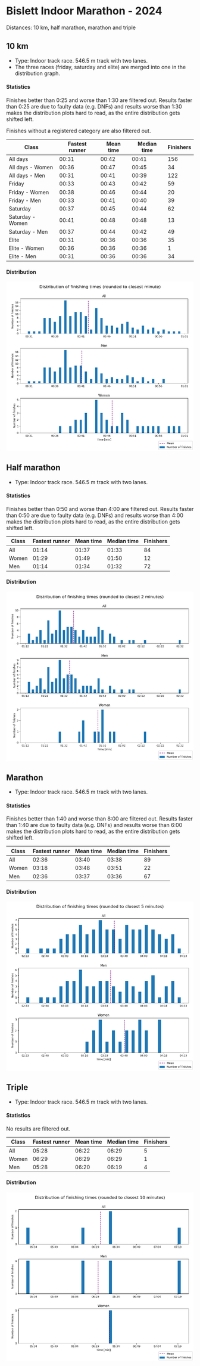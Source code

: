 # Bislett Indoor Marathon - 2024

Distances: 10 km, half marathon, marathon and triple

## 10 km

- Type: Indoor track race. 546.5 m track with two lanes.
- The three races (friday, saturday and elite) are merged into one in the distribution graph.

#### Statistics

Finishes better than 0:25 and worse than 1:30 are filtered out. Results faster than 0:25 are due to
faulty data (e.g. DNFs) and results worse than 1:30 makes the distribution plots hard to read, as the entire
distribution gets shifted left.

Finishes without a registered category are also filtered out.

| Class            | Fastest runner | Mean time | Median time | Finishers |
|------------------|----------------|-----------|-------------|-----------|
| All days         | 00:31          | 00:42     | 00:41       | 156       |
| All days - Women | 00:36          | 00:47     | 00:45       | 34        |
| All days - Men   | 00:31          | 00:41     | 00:39       | 122       |
| Friday           | 00:33          | 00:43     | 00:42       | 59        |
| Friday - Women   | 00:38          | 00:46     | 00:44       | 20        |
| Friday - Men     | 00:33          | 00:41     | 00:40       | 39        |
| Saturday         | 00:37          | 00:45     | 00:44       | 62        |
| Saturday - Women | 00:41          | 00:48     | 00:48       | 13        |
| Saturday - Men   | 00:37          | 00:44     | 00:42       | 49        |
| Elite            | 00:31          | 00:36     | 00:36       | 35        |
| Elite - Women    | 00:36          | 00:36     | 00:36       | 1         |
| Elite - Men      | 00:31          | 00:36     | 00:36       | 34        |

#### Distribution

![Distribution of finishing times for Bislett Indoor Marathon 2024 - 10 km](assets/bislett-indoor-marathon-2024-10km_finishing-times.png)

## Half marathon

- Type: Indoor track race. 546.5 m track with two lanes.

#### Statistics

Finishes better than 0:50 and worse than 4:00 are filtered out. Results faster than 0:50 are due to
faulty data (e.g. DNFs) and results worse than 4:00 makes the distribution plots hard to read, as the entire
distribution gets shifted left.

| Class | Fastest runner | Mean time | Median time | Finishers |
|-------|----------------|-----------|-------------|-----------|
| All   | 01:14          | 01:37     | 01:33       | 84        |
| Women | 01:29          | 01:49     | 01:50       | 12        |
| Men   | 01:14          | 01:34     | 01:32       | 72        |

#### Distribution

![Distribution of finishing times for Bislett Indoor Marathon 2024 - HM](assets/bislett-indoor-marathon-2024-HM_finishing-times.png)

## Marathon

- Type: Indoor track race. 546.5 m track with two lanes.

#### Statistics

Finishes better than 1:40 and worse than 8:00 are filtered out. Results faster than 1:40 are due to
faulty data (e.g. DNFs) and results worse than 6:00 makes the distribution plots hard to read, as the entire
distribution gets shifted left.

| Class | Fastest runner | Mean time | Median time | Finishers |
|-------|----------------|-----------|-------------|-----------|
| All   | 02:36          | 03:40     | 03:38       | 89        |
| Women | 03:18          | 03:48     | 03:51       | 22        |
| Men   | 02:36          | 03:37     | 03:36       | 67        |

#### Distribution

![Distribution of finishing times for Bislett Indoor Marathon 2024 - M](assets/bislett-indoor-marathon-2024-M_finishing-times.png)

## Triple

- Type: Indoor track race. 546.5 m track with two lanes.

#### Statistics

No results are filtered out.

| Class | Fastest runner | Mean time | Median time | Finishers |
|-------|----------------|-----------|-------------|-----------|
| All   | 05:28          | 06:22     | 06:29       | 5         |
| Women | 06:29          | 06:29     | 06:29       | 1         |
| Men   | 05:28          | 06:20     | 06:19       | 4         |

#### Distribution

![Distribution of finishing times for Bislett Indoor Marathon 2024 - triple](assets/bislett-indoor-marathon-2024-triple_finishing-times.png)
